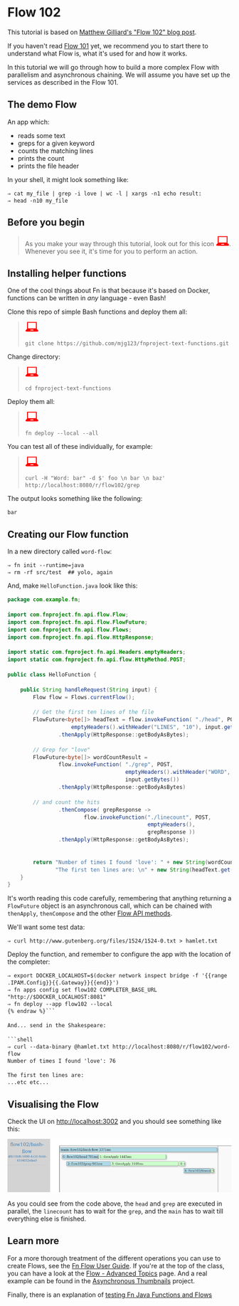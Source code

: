 # Flow 102

This tutorial is based on [Matthew Gilliard's "Flow 102" blog post](https://mjg123.github.io/2017/10/11/FnProject-Flow-102.html).

If you haven't read [Flow 101](../Flow101) yet, we recommend you to start there to understand what Flow is, what it's used for and how it works.

In this tutorial we will go through how to build a more complex Flow with parallelism and asynchronous chaining. We will assume you have set up the services as described in the Flow 101.

## The demo Flow

An app which:

  * reads some text
  * greps for a given keyword
  * counts the matching lines
  * prints the count
  * prints the file header
  
In your shell, it might look something like:

```shell
⇒ cat my_file | grep -i love | wc -l | xargs -n1 echo result:
⇒ head -n10 my_file
```

## Before you begin
> As you make your way through this tutorial, look out for this icon ![](../images/userinput.png). Whenever you see it, it's time for you to perform an action.


## Installing helper functions

One of the cool things about Fn is that because it's based on Docker, functions can be written in *any* language - even Bash!

Clone this repo of simple Bash functions and deploy them all:

>![user input](../images/userinput.png)
>```shell
>git clone https://github.com/mjg123/fnproject-text-functions.git
>```

Change directory:

>![user input](../images/userinput.png)
>```shell
>cd fnproject-text-functions
>```

Deploy them all:

>![user input](../images/userinput.png)
>```shell
>fn deploy --local --all
>```

You can test all of these individually, for example:

>![user input](../images/userinput.png)
>```shell
>curl -H "Word: bar" -d $' foo \n bar \n baz' http://localhost:8080/r/flow102/grep
>```

The output looks something like the following:

```
bar
```


## Creating our Flow function

In a new directory called `word-flow`:

```shell
⇒ fn init --runtime=java
⇒ rm -rf src/test  ## yolo, again
```

And, make `HelloFunction.java` look like this:

```java
package com.example.fn;

import com.fnproject.fn.api.flow.Flow;
import com.fnproject.fn.api.flow.FlowFuture;
import com.fnproject.fn.api.flow.Flows;
import com.fnproject.fn.api.flow.HttpResponse;

import static com.fnproject.fn.api.Headers.emptyHeaders;
import static com.fnproject.fn.api.flow.HttpMethod.POST;

public class HelloFunction {

    public String handleRequest(String input) {
        Flow flow = Flows.currentFlow();

        // Get the first ten lines of the file
        FlowFuture<byte[]> headText = flow.invokeFunction( "./head", POST,
                    emptyHeaders().withHeader("LINES", "10"), input.getBytes() )
                .thenApply(HttpResponse::getBodyAsBytes);

        // Grep for "love"
        FlowFuture<byte[]> wordCountResult =
                flow.invokeFunction( "./grep", POST,
                                     emptyHeaders().withHeader("WORD", "love"),
                                     input.getBytes())
                .thenApply(HttpResponse::getBodyAsBytes)

        // and count the hits
                .thenCompose( grepResponse ->
                        flow.invokeFunction("./linecount", POST,
                                            emptyHeaders(),
                                            grepResponse ))
                .thenApply(HttpResponse::getBodyAsBytes);


        return "Number of times I found 'love': " + new String(wordCountResult.get()) + "\n" +
               "The first ten lines are: \n" + new String(headText.get());
    }
}
```

It's worth reading this code carefully, remembering that anything returning a `FlowFuture` object is an asynchronous call, which can be chained with `thenApply`, `thenCompose` and the other [Flow API methods](https://github.com/fnproject/fdk-java/blob/master/api/src/main/java/com/fnproject/fn/api/flow/Flow.java).

We'll want some test data:

```shell
⇒ curl http://www.gutenberg.org/files/1524/1524-0.txt > hamlet.txt
```

Deploy the function, and remember to configure the app with the location of the completer:

```shell{% raw %}
⇒ export DOCKER_LOCALHOST=$(docker network inspect bridge -f '{{range .IPAM.Config}}{{.Gateway}}{{end}}')
⇒ fn apps config set flow102 COMPLETER_BASE_URL "http://$DOCKER_LOCALHOST:8081"
⇒ fn deploy --app flow102 --local
{% endraw %}```

And... send in the Shakespeare:

```shell
⇒ curl --data-binary @hamlet.txt http://localhost:8080/r/flow102/word-flow
Number of times I found 'love': 76

The first ten lines are: 
...etc etc...
```

## Visualising the Flow

Check the UI on [http://localhost:3002](http://localhost:3002) and you should see something like this:

![flow-ui](images/word-flow.png)

As you could see from the code above, the `head` and `grep` are executed in parallel, the `linecount` has to wait for the `grep`, and the `main` has to wait till everything else is finished.

## Learn more

For a more thorough treatment of the different operations you can use to create Flows, see the [Fn Flow User Guide](https://github.com/fnproject/fdk-java/blob/master/docs/FnFlowsUserGuide.md). If you're at the top of the class, you can have a look at the [Flow - Advanced Topics](https://github.com/fnproject/fdk-java/blob/master/docs/FnFlowsAdvancedTopics.md) page. And a real example can be found in the [Asynchronous Thumbnails](https://github.com/fnproject/fdk-java/blob/master/examples/async-thumbnails/README.md) project.

Finally, there is an explanation of [testing Fn Java Functions and Flows](https://github.com/fnproject/fdk-java/blob/master/docs/TestingFunctions.md)
